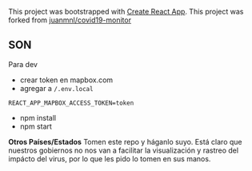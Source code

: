 This project was bootstrapped with [Create React App](https://github.com/facebook/create-react-app).
This project was forked from [juanmnl/covid19-monitor](https://github.com/juanmnl/covid19-monitor)

## SON

Para dev

- crear token en mapbox.com
- agregar a `/.env.local`

```
REACT_APP_MAPBOX_ACCESS_TOKEN=token
```

- npm install
- npm start

**Otros Países/Estados**
Tomen este repo y háganlo suyo. Está claro que nuestros gobiernos no nos van a facilitar la visualización y rastreo del impácto del virus, por lo que les pido lo tomen en sus manos.
